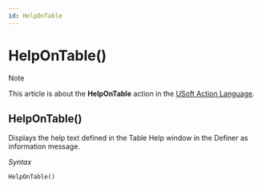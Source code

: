 ```yaml
---
id: HelpOnTable
---
```


# HelpOnTable()



> [!NOTE]
> This article is about the **HelpOnTable** action in the [USoft Action Language](/docs/Task_flow/Action_Language_reference/USoft_Action_Language.md).

## **HelpOnTable()**

Displays the help text defined in the Table Help window in the Definer as information message.

*Syntax*

```
HelpOnTable()
```

 